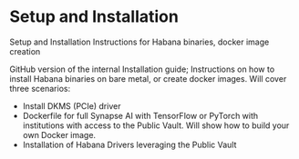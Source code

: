 # Setup and Installation
Setup and Installation Instructions for Habana binaries, docker image creation

GitHub version of the internal Installation guide; Instructions on how to install Habana binaries on bare metal, or create docker images.  Will cover three scenarios:
* Install DKMS (PCIe) driver
* Dockerfile for full Synapse AI with TensorFlow or PyTorch with institutions with access to the Public Vault.  Will show how to build your own Docker image.
* Installation of Habana Drivers leveraging the Public Vault
